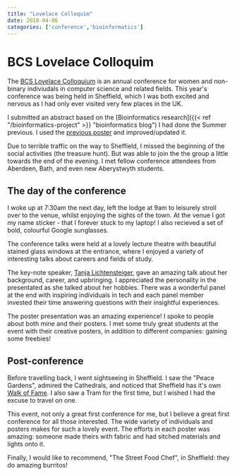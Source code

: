 ```yaml
---
title: "Lovelace Colloquim"
date: 2018-04-06
categories: ['conference','bioinformatics']
---
```


# BCS Lovelace Colloquim

The [BCS Lovelace Colloquium](https://bcswomenlovelace.bcs.org/ "BCS Lovelace Colloquium") is an annual conference for women and non-binary indiviudals in computer science and related fields.
This year's conference was being held in Sheffield, which I was both excited and nervous as I had only ever visited very few places in the UK.

I submitted an abstract based on the [Bioinformatics research]({{< ref "/bioinformatics-project" >}} "bioinformatics blog") I had done the Summer previous.
I used the [previous poster](https://github.com/sap218/misc/blob/master/bioinformatics_poster.pdf "my bioinformatics poster") and improved/updated it.

Due to terrible traffic on the way to Sheffield, I missed the beginning of the social activities (the treasure hunt). But was able to join the the group a little towards the end of the evening.
I met fellow conference attendees from Aberdeen, Bath, and even new Aberystwyth students.

## The day of the conference

I woke up at 7:30am the next day, left the lodge at 9am to leisurely stroll over to the venue, whilst enjoying the sights of the town.
At the venue I got my name sticker - that I forever stuck to my laptop! I also recieved a set of bold, colourful Google sunglasses.

The conference talks were held at a lovely lecture theatre with beautiful stained glass windows at the entrance, where I enjoyed a variety of interesting talks about careers and fields of study.

The key-note speaker, [Tanja Lichtensteiger](https://twitter.com/grappleshark "Lovelace key-note Tanja Lichtensteiger"), gave an amazing talk about her background, career, and upbringing. I appreciated the personality in the presentated as she talked about her hobbies.
There was a wonderful panel at the end with inspiring individuals in tech and each panel member invested their time answering questions with their insightful experiences.

The poster presentation was an amazing experience! I spoke to people about both mine and their posters.
I met some truly great students at the event with their creative posters, in addition to different companies: gaining some freebies!

<!--A [photo album](https://www.flickr.com/photos/handee/sets/72157695301730515/) was curated-->

## Post-conference

Before travelling back, I went sightseeing in Sheffield. I saw the "Peace Gardens", admired the Cathedrals, and noticed that Sheffield has it's own [Walk of Fame](https://twitter.com/sap218/status/979465936976662536 "my picture of Sheffield's Walk of Fame"). I also saw a Tram for the first time, but I wished I had the excuse to travel on one.

This event, not only a great first conference for me, but I believe a great first conference for all those interested.
The wide variety of individuals and posters makes for such a lovely event. The efforts in each poster was amazing: someone made theirs with fabric and had sitched materials and lights onto it.

Finally, I would like to recommend, "The Street Food Chef", in Sheffield: they do amazing burritos!